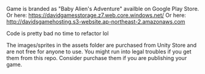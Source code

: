 Game is branded as "Baby Alien's Adventure" availble on Google Play Store.
Or here: https://davidgamesstorage.z7.web.core.windows.net/
Or here: http://davidsgamehosting.s3-website.ap-northeast-2.amazonaws.com

Code is pretty bad no time to refactor lol

The images/sprites in the assets folder are purchased from Unity Store and are not free for anyone to use. You might run into legal troubles if you get them from this repo. Consider purchase them if you are publishing your game.

